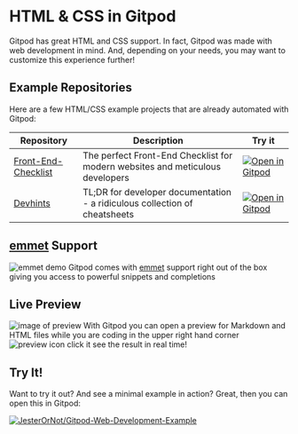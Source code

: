 # HTML & CSS in Gitpod

 Gitpod has great HTML and CSS support. In fact, Gitpod was made with web development in mind. And, depending on your needs, you may want to customize this experience further!

## Example Repositories

Here are a few HTML/CSS example projects that are already automated with Gitpod:

Repository | Description | Try it
---|---|---
[Front-End-Checklist](https://github.com/thedaviddias/Front-End-Checklist) | The perfect Front-End Checklist for modern websites and meticulous developers | [![Open in Gitpod](https://gitpod.io/button/open-in-gitpod.svg)](https://gitpod.io/#https://github.com/thedaviddias/Front-End-Checklist)
[Devhints](https://github.com/rstacruz/cheatsheets) | TL;DR for developer documentation - a ridiculous collection of cheatsheets | [![Open in Gitpod](https://gitpod.io/button/open-in-gitpod.svg)](https://gitpod.io/#https://github.com/rstacruz/cheatsheets)

## [emmet](http://emmet.io/) Support

![emmet demo](images/emmet.png)
Gitpod comes with [emmet](http://emmet.io/) support right out of the box giving you access to powerful snippets and completions


## Live Preview

![image of preview](images/live_preview.png)
With Gitpod you can open a preview for Markdown and HTML files while you are coding in the upper right hand corner ![preview icon](images/preview.png) click it see the result in real time!

## Try It!

Want to try it out? And see a minimal example in action? Great, then you can open this in Gitpod:

[![JesterOrNot/Gitpod-Web-Development-Example](https://gitpod.io/button/open-in-gitpod.svg)](https://gitpod.io/#https://github.com/JesterOrNot/Gitpod-Web-Development-Example)
